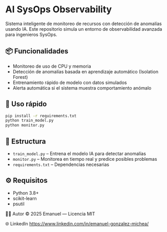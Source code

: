 # AI SysOps Observability

Sistema inteligente de monitoreo de recursos con detección de anomalías usando IA. Este repositorio simula un entorno de observabilidad avanzada para ingenieros SysOps.

## 📦 Funcionalidades

- Monitoreo de uso de CPU y memoria
- Detección de anomalías basada en aprendizaje automático (Isolation Forest)
- Entrenamiento rápido de modelo con datos simulados
- Alerta automática si el sistema muestra comportamiento anómalo

## 🚀 Uso rápido

```bash
pip install -r requirements.txt
python train_model.py
python monitor.py
```

## 📁 Estructura

- `train_model.py` – Entrena el modelo IA para detectar anomalías
- `monitor.py` – Monitorea en tiempo real y predice posibles problemas
- `requirements.txt` – Dependencias necesarias

## ⚙️ Requisitos

- Python 3.8+
- scikit-learn
- psutil

  
👨‍💻 Autor
© 2025 Emanuel — Licencia MIT

🌐 LinkedIn
https://www.linkedin.com/in/emanuel-gonzalez-michea/
